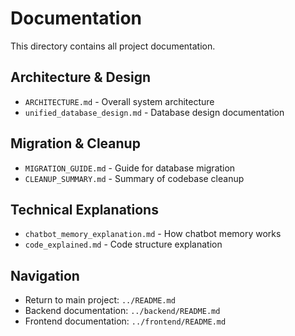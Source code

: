 # Documentation

This directory contains all project documentation.

## Architecture & Design
- `ARCHITECTURE.md` - Overall system architecture
- `unified_database_design.md` - Database design documentation

## Migration & Cleanup
- `MIGRATION_GUIDE.md` - Guide for database migration
- `CLEANUP_SUMMARY.md` - Summary of codebase cleanup

## Technical Explanations
- `chatbot_memory_explanation.md` - How chatbot memory works
- `code_explained.md` - Code structure explanation

## Navigation
- Return to main project: `../README.md`
- Backend documentation: `../backend/README.md`
- Frontend documentation: `../frontend/README.md`